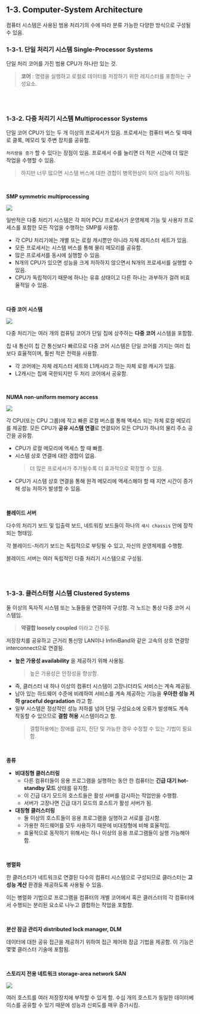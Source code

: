 ## 1-3. Computer-System Architecture

컴퓨터 시스템은 사용된 범용 처리기의 수에 따라 분류 가능한 다양한 방식으로 구성될 수 있음.

### 1-3-1. 단일 처리기 시스템 Single-Processor Systems

단일 처리 코어를 가진 범용 CPU가 하나만 있는 것.

> **코어** : 명령을 실행하고 로컬로 데이터를 저장하기 위한 레지스터를 포함하는 구성요소.

<br>

<br>

### 1-3-2. 다중 처리기 시스템 Multiprocessor Systems

단일 코어 CPU가 있는 두 개 이상의 프로세서가 있음. 프로세서는 컴퓨터 버스 및 때때로 클록, 메모리 및 주변 장치를 공유함.

`처리량을 증가` 할 수 있다는 장점이 있음. 프로세서 수를 늘리면 더 적은 시간에 더 많은 작업을 수행할 수 있음.

> 하지만 너무 많으면 시스템 버스에 대한 경합이 병목현상이 되어 성능이 저하됨.

<br>

**SMP symmetric multiprocessing**

![](https://velog.velcdn.com/images%2Fwilko97%2Fpost%2Fb43ccf76-a1aa-46a4-9ba6-2a82701fcac9%2Fimage.png)

일반적은 다중 처리기 시스템은 각 피어 PCU 프로세서가 운영체제 기능 및 사용자 프로세스를 포함한 모든 작업을 수행하는 SMP를 사용함.

- 각 CPU 처리기에는 개별 또는 로컬 캐시뿐만 아니라 자체 레지스터 세트가 있음.
- 모든 프로세서는 시스템 버스를 통해 물리 메모리를 공유함.
- 많은 프로세서를 동시에 실행할 수 있음.
- N개의 CPU가 있으면 성능을 크게 저하하지 않으면서 N개의 프로세서를 실행할 수 있음.
- CPU가 독립적이기 때문에 하나는 유휴 상태이고 다른 하나는 과부하가 걸려 비효율적일 수 있음.

<br>

**다중 코어 시스템**

![](https://velog.velcdn.com/images%2Fwilko97%2Fpost%2F3fa02f82-1e35-4790-8e53-86d4081fd8d9%2Fimage.png)

다중 처리기는 여러 개의 컴퓨팅 코어가 단일 칩에 상주하는 **다중 코어** 시스템을 포함함.

칩 내 통신이 칩 간 통신보다 빠르므로 다중 코어 시스템은 단일 코어를 가지는 여러 칩보다 효율적이며, 훨씬 적은 전력을 사용함.

- 각 코어에는 자체 레지스터 세트와 L1캐시라고 하는 자체 로컬 캐시가 있음.
- L2캐시는 칩에 국한되지만 두 처리 코어에서 공유함.

<br>

**NUMA non-uniform memory access**

![](https://imbf.github.io/assets/computer-science/what-is-the-operating-system-7.png)

각 CPU(또는 CPU 그룹)에 작고 빠른 로컬 버스를 통해 액세스 되는 자체 로컬 메모리를 제공함. 모든 CPU가 **공유 시스템 연결**로 연결되어 모든 CPU가 하나의 물리 주소 공간을 공유함.

- CPU가 로컬 메모리에 액세스 할 때 빠름.
- 시스템 상호 연결에 대한 경합이 없음.
  > 더 많은 프로세서가 추가될수록 더 효과적으로 확장할 수 있음.
- CPU가 시스템 상호 연결을 통해 원격 메모리에 액세스해야 할 때 지연 시간이 증가해 성능 저하가 발생할 수 있음.

<br>

**블레이드 서버**

다수의 처리기 보드 및 입출력 보드, 네트워킹 보드들이 하나의 `섀시 chassis` 안에 장착되는 형태임.

각 블레이드-처리기 보드는 독립적으로 부팅될 수 있고, 자신의 운영체제를 수행함.

블레이드 서버는 여러 독립적인 다중 처리기 시스템으로 구성됨.

<br>

<br>

### 1-3-3. 클러스터형 시스템 Clustered Systems

둘 이상의 독자적 시스템 또는 노들들을 연결하여 구성함. 각 노드는 통상 다중 코어 시스템임.

> **약결합 loosely coupled** 이라고 간주됨.

저장장치를 공유하고 근거리 통신망 LAN이나 InfiniBand와 같은 고속의 상호 연결망 interconnect으로 연결됨.

- **높은 가용성 availability** 을 제공하기 위해 사용됨.
  > 높은 가용성은 안정성을 향상함.
- 즉, 클러스터 내 하나 이상의 컴퓨터 시스템이 고장나더라도 서비스는 계속 제공됨.
- 남아 있는 하드웨어 수준에 비례하여 서비스를 계속 제공하는 기능을 **우아한 성능 저하 graceful degradation** 라고 함.
- 일부 시스템은 정상적인 성능 저하를 넘어 단일 구성요소에 오류가 발생해도 계속 작동할 수 있으므로 **결함 허용** 시스템이라고 함.
  > 결함허용에는 장애를 감지, 진단 및 가능한 경우 수정할 수 있는 기법이 필요함.

<br>

**종류**

- **비대칭형 클러스터링**
  - 다른 컴퓨터들이 응용 프로그램을 실행하는 동안 한 컴퓨터는 **긴급 대기 hot-standby 모드** 상태를 유지함.
  - 이 긴급 대기 모드의 호스트들은 활성 서버를 감시하는 작업만을 수행함.
  - 서버가 고장나면 긴급 대기 모드의 호스트가 활성 서버가 됨.
- **대칭형 클러스터링**
  - 둘 이상의 호스트들이 응용 프로그램을 실행하고 서로를 감시함.
  - 가용한 하드웨어를 모두 사용하기 때문에 비대칭형에 비해 효율적임.
  - 효율적으로 동작하기 위해서는 하나 이상의 응용 프로그램들이 실행 가능해야함.

<br>

**병렬화**

한 클러스터가 네트워크로 연결된 다수의 컴퓨터 시스템으로 구성되므로 클러스터는 **고성능 계산** 환경을 제공하도록 사용될 수 있음.

이는 병렬화 기법으로 프로그램을 컴퓨터의 개별 코어에서 혹은 클러스터의 각 컴퓨터에서 수행되는 분리된 요소로 나누고 결합하는 작업을 포함함. 

<br>

**분산 잠금 관리자 distributed lock manager, DLM**

데이터에 대한 공유 접근을 제공하기 위하여 접근 제어와 잠금 기법을 제공함. 이 기능은 몇몇 클러스터 기술에 포함됨.

<br>

**스토리지 전용 네트워크 storage-area network SAN**

![](https://velog.velcdn.com/images%2Fwilko97%2Fpost%2F38f1fcb5-c7c7-4021-b1ab-f05839ab7a97%2Fimage.png)

여러 호스트를 여러 저장장치에 부착할 수 있게 함. 수십 개의 호스트가 동일한 데이터베이스를 공유할 수 있기 때문에 성능과 신뢰도를 매우 증가시킴.
